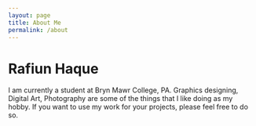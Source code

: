 ```yaml
---
layout: page
title: About Me
permalink: /about
---
```


# Rafiun Haque

I am currently a student at Bryn Mawr College, PA. Graphics designing, Digital Art, Photography are some of the things that I like doing as my hobby. If you want to use my work for your projects, please feel free to do so.

